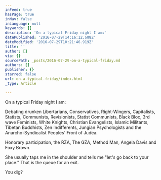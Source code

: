 ```yaml
---
inFeed: true
hasPage: true
inNav: false
inLanguage: null
keywords: []
description: 'On a typical Friday night I am:'
datePublished: '2016-07-29T14:16:12.608Z'
dateModified: '2016-07-29T10:21:46.919Z'
title: ''
author: []
via: {}
sourcePath: _posts/2016-07-29-on-a-typical-friday.md
authors: []
publisher: {}
starred: false
url: on-a-typical-friday/index.html
_type: Article

---
```

On a typical Friday night I am:

Debating drunken Libertarians, Conservatives, Right-Wingers, Capitalists, Statists, Communists, Revisionists, Statist Communists, Black Bloc, 3rd wave Feminists, White Knights, Christian Evangelists, Islamic Militants, Tibetan Buddhists, Zen Indifferents, Jungian Psychologists and the Anarcho-Syndicalist Peoples' Front of Judea.

Honorary participation, the RZA, The GZA, Method Man, Angela Davis and Foxy Brown.

She usually taps me in the shoulder and tells me "let's go back to your place." That is the queue for an exit.

You dig?